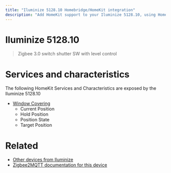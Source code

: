 ```yaml
---
title: "Iluminize 5128.10 Homebridge/HomeKit integration"
description: "Add HomeKit support to your Iluminize 5128.10, using Homebridge, Zigbee2MQTT and homebridge-z2m."
---
```

<!---
This file has been GENERATED using src/docgen/docgen.ts
DO NOT EDIT THIS FILE MANUALLY!
-->
# Iluminize 5128.10
> Zigbee 3.0 switch shutter SW with level control


# Services and characteristics
The following HomeKit Services and Characteristics are exposed by
the Iluminize 5128.10

* [Window Covering](../../cover.md)
  * Current Position
  * Hold Position
  * Position State
  * Target Position


# Related
* [Other devices from Iluminize](../index.md#iluminize)
* [Zigbee2MQTT documentation for this device](https://www.zigbee2mqtt.io/devices/5128.10.html)